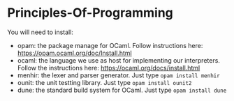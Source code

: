 # Principles-Of-Programming

You will need to install:
* opam: the package manage for OCaml. Follow instructions here: https://opam.ocaml.org/doc/Install.html
* ocaml: the language we use as host for implementing our interpreters. Follow the instructions here: https://ocaml.org/docs/install.html
* menhir: the lexer and parser generator.  Just type `opam install menhir`
* ounit: the unit testting library. Just type `opam install ounit2`
* dune: the standard build system for OCaml. Just type `opam install dune`